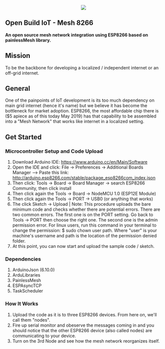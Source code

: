 <p align="center"> 
<img src="https://github.com/OpenBuildProject/OpenBuild_IoT-Mesh8266/blob/master/logo.png">
</p>

## Open Build IoT - Mesh 8266
**An open source mesh network integration using ESP8266 based on painlessMesh library.**

## Mission
To be the backbone for developing a localized / independent internet or an off-grid internet. 
## General
One of the painpoints of IoT development is its too much dependency on main grid internet (hence it's name) but we believe it has become the bottleneck for market adoption. ESP8266, the most affordable chip there is ($5 apiece as of this today May 2019) has that capability to be assembled into a "Mesh Network" that works like internet in a localized setting.

## Get Started
### Microcontroller Setup and Code Upload <a name="setup"></a>
1. Download Arduino IDE: https://www.arduino.cc/en/Main/Software
2. Open the IDE and click: File -> Preferences -> Additional Boards Manager --> Paste this link: http://arduino.esp8266.com/stable/package_esp8266com_index.json
3. Then click: Tools -> Board -> Board Manager -> search ESP8266 Community, then click install
4. Then click again the Tools -> Board -> NodeMCU 1.0 (ESP12E Module)
5. Then click again the Tools -> PORT -> USB0 (or anything that works)
6. The click Sketch -> Upload | Note: This procedure uploads the bare minimum code and checks whether there are potential errors. There are two common errors. The first one is on the PORT setting. Go back to Tools -> PORT then choose the right one. The second one is the admin permission error. For linux users, run this command in your terminal to change the permission: $ sudo chown user path. Where "user" is your machine's username and path is the location of the permission denied folder. 
7. At this point, you can now start and upload the sample code / sketch. 
### Dependencies
1. ArduinoJson (6.10.0)
2. ArduLibraries
3. PainlessMesh
4. ESPAsyncTCP
5. TaskScheduler
### How It Works
1. Upload the code as it is to three ESP8266 devices. From here on, we'll call them "nodes".  
2. Fire up serial monitor and obeserve the messages coming in and you should notice that the other ESP8266 device (also called nodes) are communicating to your device. 
3. Turn on the 3rd Node and see how the mesh network reorganizes itself. 


